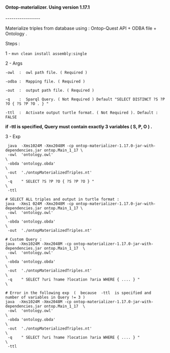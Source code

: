 <h4>Ontop-materializer. Using version 1.17.1 </h4>
-----------------

Materialize triples from database using : Ontop-Quest API + ODBA file + Ontology .

Steps : 

 1 - `mvn clean install assembly:single`
 
 2 - Args 
 
   `-owl  :  owl path file. ( Required ) ` 
    
   `-odba :  Mapping file. ( Required ) ` 
    
   `-out  :  output path file. ( Required ) ` 
    
   `-q    :  Sparql Query. ( Not Required ) Default "SELECT DISTINCT ?S ?P ?O { ?S ?P ?O . } " `
   
   `-ttl  :  Activate output turtle format. ( Not Required ). Default : FALSE ` 

   **if -ttl is specified, Query must contain exactly 3 variables  ( S, P, O ) .**
    
3 - Exp 
  
     java  -Xms1024M -Xmx2048M -cp ontop-materializer-1.17.0-jar-with-dependencies.jar ontop.Main_1_17 \
     -owl  'ontology.owl'                                                                              \
     -obda 'ontology.obda'                                                                             \
     -out  './ontopMaterializedTriples.nt'                                                             \
     -q    " SELECT ?S ?P ?O { ?S ?P ?O } "                                                            \
     -ttl
     
    # SELECT ALL triples and output in turtle format :
    java  -Xms1 024M -Xmx2048M -cp ontop-materializer-1.17.0-jar-with-dependencies.jar ontop.Main_1_17 \
     -owl  'ontology.owl'                                                                              \
     -obda 'ontology.obda'                                                                             \
     -out  './ontopMaterializedTriples.nt'                                                             

    # Custom Query :
    java  -Xms1024M -Xmx2048M -cp ontop-materializer-1.17.0-jar-with-dependencies.jar ontop.Main_1_17  \
     -owl  'ontology.owl'                                                                              \
     -obda 'ontology.obda'                                                                             \
     -out  './ontopMaterializedTriples.nt'                                                             \
     -q    " SELECT ?uri ?name ?location ?aria WHERE { .... } "                                        \

    # Error in the following exp  (  because  -ttl  is specified and number of variables in Query != 3 ) 
    java  -Xms1024M -Xmx2048M -cp ontop-materializer-1.17.0-jar-with-dependencies.jar ontop.Main_1_17  \
     -owl  'ontology.owl'                                                                              \
     -obda 'ontology.obda'                                                                             \
     -out  './ontopMaterializedTriples.nt'                                                             \
     -q    " SELECT ?uri ?name ?location ?aria WHERE { .... } "                                        \
     -ttl
     
